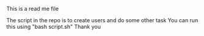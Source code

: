 This is a read me file

The script in the repo is to create users and do some other task You can run this using "bash script.sh" Thank you
